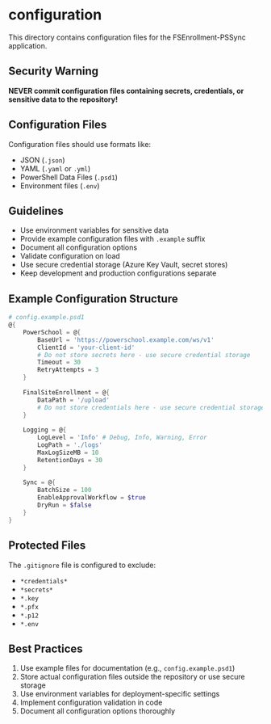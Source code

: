 # configuration

This directory contains configuration files for the FSEnrollment-PSSync application.

## Security Warning

**NEVER commit configuration files containing secrets, credentials, or sensitive data to the repository!**

## Configuration Files

Configuration files should use formats like:
- JSON (`.json`)
- YAML (`.yaml` or `.yml`)
- PowerShell Data Files (`.psd1`)
- Environment files (`.env`)

## Guidelines

- Use environment variables for sensitive data
- Provide example configuration files with `.example` suffix
- Document all configuration options
- Validate configuration on load
- Use secure credential storage (Azure Key Vault, secret stores)
- Keep development and production configurations separate

## Example Configuration Structure

```powershell
# config.example.psd1
@{
    PowerSchool = @{
        BaseUrl = 'https://powerschool.example.com/ws/v1'
        ClientId = 'your-client-id'
        # Do not store secrets here - use secure credential storage
        Timeout = 30
        RetryAttempts = 3
    }
    
    FinalSiteEnrollment = @{
        DataPath = '/upload'
        # Do not store credentials here - use secure credential storage
    }
    
    Logging = @{
        LogLevel = 'Info' # Debug, Info, Warning, Error
        LogPath = './logs'
        MaxLogSizeMB = 10
        RetentionDays = 30
    }
    
    Sync = @{
        BatchSize = 100
        EnableApprovalWorkflow = $true
        DryRun = $false
    }
}
```

## Protected Files

The `.gitignore` file is configured to exclude:
- `*credentials*`
- `*secrets*`
- `*.key`
- `*.pfx`
- `*.p12`
- `*.env`

## Best Practices

1. Use example files for documentation (e.g., `config.example.psd1`)
2. Store actual configuration files outside the repository or use secure storage
3. Use environment variables for deployment-specific settings
4. Implement configuration validation in code
5. Document all configuration options thoroughly
